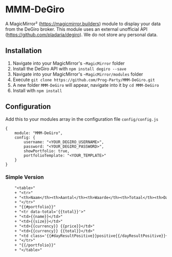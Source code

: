 # MMM-DeGiro
A MagicMirror² (https://magicmirror.builders) module to display your data from the DeGiro broker. 
This module uses an external unofficial API (https://github.com/pladaria/degiro). We do not store any personal data.

## Installation
1. Navigate into your MagicMirror's `~MagicMirror` folder
1. Install the DeGiro API with `npm install degiro --save` 
1. Navigate into your MagicMirror's `~MagicMirror/modules` folder
1. Execute `git clone https://github.com/Prog-Party/MMM-DeGiro.git`
1. A new folder `MMM-DeGiro` will appear, navigate into it by `cd MMM-DeGiro`
1. Install with `npm install`

## Configuration
Add this to your modules array in the configuration file `config/config.js`

```
{
	module: "MMM-DeGiro",
	config: {
		username: "<YOUR_DEGIRO_USERNAME>",
		password: "<YOUR_DEGIRO_PASSWORD>",
		showPortfolio: true,	
		portfolioTemplate: "<YOUR_TEMPLATE>"
	}
}
```

### Simple Version
```default template
	"<table>" 
	+ "<tr>"
	+ "<th>Naam</th><th>Aantal</th><th>Waarde</th><th>Totaal</th><th>Dagresultaat</th>"
	+ "</tr>"
	+ "{{#portfolio}}"
	+ "<tr data-total='{{total}}'>"
	+ "<td>{{name}}</td>"
	+ "<td>{{size}}</td>"
	+ "<td>{{currency}} {{price}}</td>"
	+ "<td>{{currency}} {{total}}</td>"
	+ "<td class='{{#dayResultPositive}}positive{{/dayResultPositive}}{{#dayResultNegative}}negative{{/dayResultNegative}}'>{{currency}} {{dayResult}}</td>"
	+ "</tr>"
	+ "{{/portfolio}}"
	+ "</table>"
```
